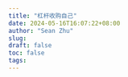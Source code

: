 ```yaml
---
title: "杠杆收购自己"
date: 2024-05-16T16:07:22+08:00
author: "Sean Zhu"
slug:
draft: false
toc: false
tags: 
---
```

